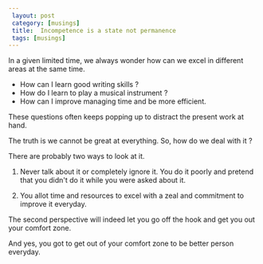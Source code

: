 ```yaml
--- 
 layout: post
 category: [musings] 
 title:  Incompetence is a state not permanence 
 tags: [musings]
---
```


In a given limited time, we always wonder how can we excel in different areas at the same time. 

- How can I learn good writing skills ? 
- How do I learn to play a musical instrument ? 
- How can I improve managing time and be more efficient.

These questions often keeps popping up to distract the present work at hand. 

The truth is we cannot be great at everything. So, how do we deal with it ?

There are probably two ways to look at it. 

1. Never talk about it or completely ignore it. You do it poorly and pretend that you didn't do it while you were asked about it. 

2. You allot time and resources to excel with a zeal and commitment to improve it everyday. 

The second perspective will indeed let you go off the hook and get you out your comfort zone. 

And yes, you got to get out of your comfort zone to be better person everyday.

